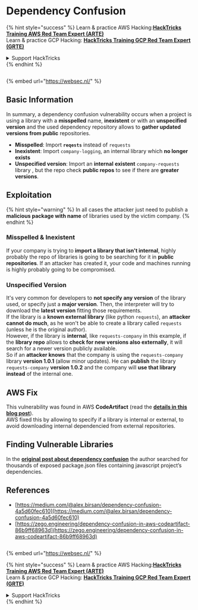 # Dependency Confusion

{% hint style="success" %}
Learn & practice AWS Hacking:<img src="/.gitbook/assets/arte.png" alt="" data-size="line">[**HackTricks Training AWS Red Team Expert (ARTE)**](https://training.hacktricks.xyz/courses/arte)<img src="/.gitbook/assets/arte.png" alt="" data-size="line">\
Learn & practice GCP Hacking: <img src="/.gitbook/assets/grte.png" alt="" data-size="line">[**HackTricks Training GCP Red Team Expert (GRTE)**<img src="/.gitbook/assets/grte.png" alt="" data-size="line">](https://training.hacktricks.xyz/courses/grte)

<details>

<summary>Support HackTricks</summary>

* Check the [**subscription plans**](https://github.com/sponsors/carlospolop)!
* **Join the** 💬 [**Discord group**](https://discord.gg/hRep4RUj7f) or the [**telegram group**](https://t.me/peass) or **follow** us on **Twitter** 🐦 [**@hacktricks\_live**](https://twitter.com/hacktricks\_live)**.**
* **Share hacking tricks by submitting PRs to the** [**HackTricks**](https://github.com/carlospolop/hacktricks) and [**HackTricks Cloud**](https://github.com/carlospolop/hacktricks-cloud) github repos.

</details>
{% endhint %}

<figure><img src="https://pentest.eu/RENDER_WebSec_10fps_21sec_9MB_29042024.gif" alt=""><figcaption></figcaption></figure>

{% embed url="https://websec.nl/" %}


## Basic Information

In summary, a dependency confusion vulnerability occurs when a project is using a library with a **misspelled** name, **inexistent** or with an **unspecified version** and the used dependency repository allows to **gather updated versions from public** repositories.

* **Misspelled**: Import **`reqests`** instead of `requests`
* **Inexistent**: Import `company-logging`, an internal library which **no longer exists**
* **Unspecified version**: Import an **internal** **existent** `company-requests` library , but the repo check **public repos** to see if there are **greater versions**.

## Exploitation

{% hint style="warning" %}
In all cases the attacker just need to publish a **malicious package with name** of libraries used by the victim company.
{% endhint %}

### Misspelled & Inexistent

If your company is trying to **import a library that isn't internal**, highly probably the repo of libraries is going to be searching for it in **public repositories**. If an attacker has created it, your code and machines running is highly probably going to be compromised.

### Unspecified Version

It's very common for developers to **not specify any version** of the library used, or specify just a **major version**. Then, the interpreter will try to download the **latest version** fitting those requirements.\
If the library is a **known external library** (like python `requests`), an **attacker cannot do much**, as he won't be able to create a library called `requests` (unless he is the original author).\
However, if the library is **internal**, like `requests-company` in this example, if the **library repo** allows to **check for new versions also externally**, it will search for a newer version publicly available.\
So if an **attacker knows** that the company is using the `requests-company` library **version 1.0.1** (allow minor updates). He can **publish** the library `requests-company` **version 1.0.2** and the company will **use that library instead** of the internal one.

## AWS Fix

This vulnerability was found in AWS **CodeArtifact** (read the [**details in this blog post**](https://zego.engineering/dependency-confusion-in-aws-codeartifact-86b9ff68963d)).\
AWS fixed this by allowing to specify if a library is internal or external, to avoid downloading internal dependencied from external repositories.

## Finding Vulnerable Libraries

In the [**original post about dependency confusion**](https://medium.com/@alex.birsan/dependency-confusion-4a5d60fec610) the author searched for thousands of exposed package.json files containing javascript project’s dependencies.

## References

* [https://medium.com/@alex.birsan/dependency-confusion-4a5d60fec610](https://medium.com/@alex.birsan/dependency-confusion-4a5d60fec610)
* [https://zego.engineering/dependency-confusion-in-aws-codeartifact-86b9ff68963d](https://zego.engineering/dependency-confusion-in-aws-codeartifact-86b9ff68963d)

<figure><img src="https://pentest.eu/RENDER_WebSec_10fps_21sec_9MB_29042024.gif" alt=""><figcaption></figcaption></figure>

{% embed url="https://websec.nl/" %}

{% hint style="success" %}
Learn & practice AWS Hacking:<img src="/.gitbook/assets/arte.png" alt="" data-size="line">[**HackTricks Training AWS Red Team Expert (ARTE)**](https://training.hacktricks.xyz/courses/arte)<img src="/.gitbook/assets/arte.png" alt="" data-size="line">\
Learn & practice GCP Hacking: <img src="/.gitbook/assets/grte.png" alt="" data-size="line">[**HackTricks Training GCP Red Team Expert (GRTE)**<img src="/.gitbook/assets/grte.png" alt="" data-size="line">](https://training.hacktricks.xyz/courses/grte)

<details>

<summary>Support HackTricks</summary>

* Check the [**subscription plans**](https://github.com/sponsors/carlospolop)!
* **Join the** 💬 [**Discord group**](https://discord.gg/hRep4RUj7f) or the [**telegram group**](https://t.me/peass) or **follow** us on **Twitter** 🐦 [**@hacktricks\_live**](https://twitter.com/hacktricks\_live)**.**
* **Share hacking tricks by submitting PRs to the** [**HackTricks**](https://github.com/carlospolop/hacktricks) and [**HackTricks Cloud**](https://github.com/carlospolop/hacktricks-cloud) github repos.

</details>
{% endhint %}

